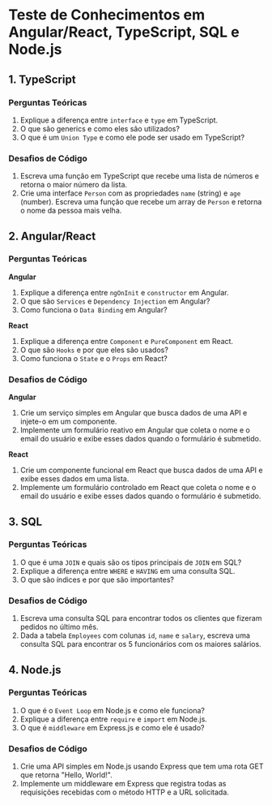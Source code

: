 # Teste de Conhecimentos em Angular/React, TypeScript, SQL e Node.js

## 1. TypeScript

### Perguntas Teóricas

1. Explique a diferença entre `interface` e `type` em TypeScript.
2. O que são generics e como eles são utilizados?
3. O que é um `Union Type` e como ele pode ser usado em TypeScript?

### Desafios de Código

1. Escreva uma função em TypeScript que recebe uma lista de números e retorna o maior número da lista.
2. Crie uma interface `Person` com as propriedades `name` (string) e `age` (number). Escreva uma função que recebe um array de `Person` e retorna o nome da pessoa mais velha.

## 2. Angular/React

### Perguntas Teóricas

**Angular**

1. Explique a diferença entre `ngOnInit` e `constructor` em Angular.
2. O que são `Services` e `Dependency Injection` em Angular?
3. Como funciona o `Data Binding` em Angular?

**React**

1. Explique a diferença entre `Component` e `PureComponent` em React.
2. O que são `Hooks` e por que eles são usados?
3. Como funciona o `State` e o `Props` em React?

### Desafios de Código

**Angular**

1. Crie um serviço simples em Angular que busca dados de uma API e injete-o em um componente.
2. Implemente um formulário reativo em Angular que coleta o nome e o email do usuário e exibe esses dados quando o formulário é submetido.

**React**

1. Crie um componente funcional em React que busca dados de uma API e exibe esses dados em uma lista.
2. Implemente um formulário controlado em React que coleta o nome e o email do usuário e exibe esses dados quando o formulário é submetido.

## 3. SQL

### Perguntas Teóricas

1. O que é uma `JOIN` e quais são os tipos principais de `JOIN` em SQL?
2. Explique a diferença entre `WHERE` e `HAVING` em uma consulta SQL.
3. O que são índices e por que são importantes?

### Desafios de Código

1. Escreva uma consulta SQL para encontrar todos os clientes que fizeram pedidos no último mês.
2. Dada a tabela `Employees` com colunas `id`, `name` e `salary`, escreva uma consulta SQL para encontrar os 5 funcionários com os maiores salários.

## 4. Node.js

### Perguntas Teóricas

1. O que é o `Event Loop` em Node.js e como ele funciona?
2. Explique a diferença entre `require` e `import` em Node.js.
3. O que é `middleware` em Express.js e como ele é usado?

### Desafios de Código

1. Crie uma API simples em Node.js usando Express que tem uma rota GET que retorna "Hello, World!".
2. Implemente um middleware em Express que registra todas as requisições recebidas com o método HTTP e a URL solicitada.
